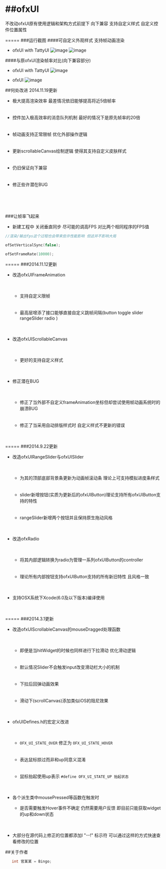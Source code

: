 ##ofxUI
=====

不改动ofxUI原有使用逻辑和架构方式前提下 向下兼容 
支持自定义样式 自定义控件位置属性


=====
###运行截图
####可自定义外观样式 支持帧动画渲染
* ofxUI with TattyUI
![image](https://github.com/BentleyBlanks/ofxUI/raw/master/pictures/2.jpg)
![image](https://github.com/BentleyBlanks/ofxUI/raw/master/pictures/1.jpg)

####与原ofxUI渲染帧率对比(向下兼容部分)
* ofxUI with TattyUI
![image](https://github.com/BentleyBlanks/ofxUI/raw/master/pictures/4.jpg)

* ofxUI
![image](https://github.com/BentleyBlanks/ofxUI/raw/master/pictures/3.jpg)

##何处改进 2014.11.19更新
*  极大提高渲染效率 最差情况依旧能够提高将近5倍帧率<br><br><br>
  * 控件加入极高效率的消息队列机制 最好的情况下是原先帧率的20倍<br><br><br>
*  帧动画支持正常限帧 优化外部操作逻辑<br><br><br>
*  更新scrollableCanvas绘制逻辑 使得其支持自定义皮肤样式<br><br><br>
*  仍旧保证向下兼容<br><br><br>
  * 修正些许潜在BUG<br><br><br><br><br>


###让帧率飞起来
*  新建工程中 关闭垂直同步 尽可能的调高FPS 对比两个相同程序的FPS值

```c
//渲染/输出fps这个过程也会带来些许性能影响 但这并不影响大局

ofSetVerticalSync(false);

ofSetFrameRate(10000);
```

=====
###2014.11.12更新
*  改造ofxUIFrameAnimation<br><br><br>
    * 支持自定义限帧 <br><br><br>
    * 最高层增添了接口能够直接自定义跳帧间隔(button toggle slider rangeSlider radio )<br><br><br>

*  改造ofxUIScrollableCanvas<br><br><br>
    * 更好的支持自定义样式<br><br><br>

*  修正潜在BUG<br><br><br>
    * 修正了当外部不自定义frameAnimation坐标但却尝试使用帧动画系统时的崩溃BUG<br><br><br>
    * 修正了当采用自动排版样式时 自定义样式不更新的错误<br><br><br>


=====
###2014.9.22更新


* 改造ofxUIRangeSlider与ofxUISlider<br><br><br>
    * 为其的顶部底部背景条更新为动画帧滚动条 理论上可支持模拟进度条样式<br><br><br>
    * slider新增按钮(实质为更新后的ofxUIButton)理论支持所有ofxUIButton支持的特性<br><br><br>
    * rangeSlider新增两个按钮并且保持原生拖动风格<br><br><br>


* 改造ofxRadio<br><br><br>
    * 将其内部逻辑转换为radio为管理一系列ofxUIButton的controller<br><br><br>
    * 理论所有内部按钮支持ofxUIButton支持的所有新旧特性 且风格一致<br><br><br>



* 支持OSX系统下Xcode(6.0及以下版本)编译使用 <br><br><br>


=====
###2014.3.1更新
* 改造ofxUIScrollableCanvas的mouseDragged处理函数<br><br><br>
    * 即便是当hitWidget的时候也同样进行下拉滑动 优化滑动逻辑<br><br><br>
    * 默认情况Slider不会触发input改变滑动栏大小的机制<br><br><br>
    * 下拉后回弹动画效果<br><br><br>
    * 滑动下(scrollCanvas)添加类似iOS的阻尼效果<br><br><br>

* ofxUIDefines.h的宏定义改进<br><br><br>
    * ``` OFX_UI_STATE_OVER ``` 修正为 ``` OFX_UI_STATE_HOVER ```
<br><br><br>
    * 表达鼠标掠过而非和up同意义混淆<br><br><br>
    * 鼠标抬起使用up表示 ``` #define OFX_UI_STATE_UP 抬起状态 ```<br><br><br>

* 各个派生类中mousePressed等函数在触发时 
    * 是否需要触发Hover事件不确定 仍然需要用户反馈 即目前只能获取widget的up和down状态 <br><br><br>
    
* 大部分在源代码上修正的位置都添加l "--!" 标示符 可以通过这样的方式快速查看修改的位置


##关于作者
```c
   int 官某某 = Bingo;
```
